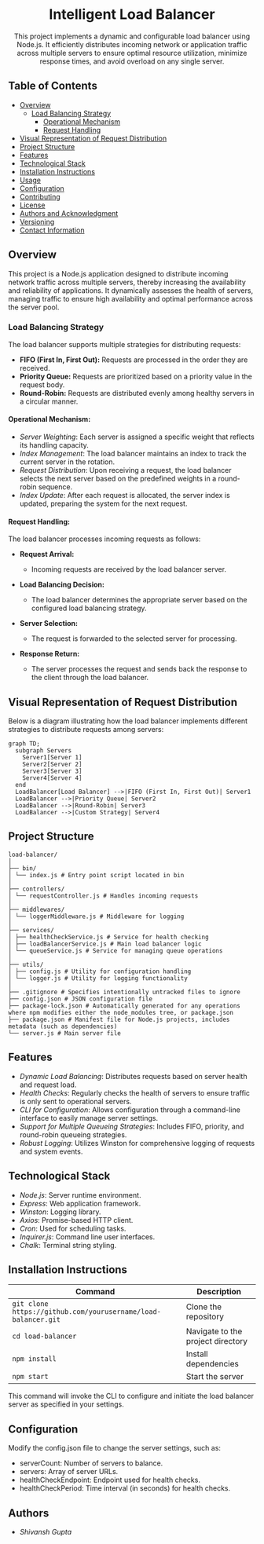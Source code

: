 <div align="center">
<h1><b> Intelligent Load Balancer</b></h1>
<p>This project implements a dynamic and configurable load balancer using Node.js. It efficiently distributes incoming network or application traffic across multiple servers to ensure optimal resource utilization, minimize response times, and avoid overload on any single server.</p>
</div>

## Table of Contents
- [Overview](#overview)
  - [Load Balancing Strategy](#load-balancing-strategy)
    - [Operational Mechanism](#operational-mechanism)
    - [Request Handling](#request-handling)
- [Visual Representation of Request Distribution](#visual-representation-of-request-distribution)
- [Project Structure](#project-structure)
- [Features](#features)
- [Technological Stack](#technological-stack)
- [Installation Instructions](#installation-instructions)
- [Usage](#usage)
- [Configuration](#configuration)
- [Contributing](#contributing)
- [License](#license)
- [Authors and Acknowledgment](#authors-and-acknowledgment)
- [Versioning](#versioning)
- [Contact Information](#contact-information)

## Overview
This project is a Node.js application designed to distribute incoming network traffic across multiple servers, thereby increasing the availability and reliability of applications. It dynamically assesses the health of servers, managing traffic to ensure high availability and optimal performance across the server pool.

### Load Balancing Strategy

The load balancer supports multiple strategies for distributing requests:

- **FIFO (First In, First Out):** Requests are processed in the order they are received.
- **Priority Queue:** Requests are prioritized based on a priority value in the request body.
- **Round-Robin:** Requests are distributed evenly among healthy servers in a circular manner.

#### Operational Mechanism:

- *Server Weighting*: Each server is assigned a specific weight that reflects its handling capacity.
- *Index Management*: The load balancer maintains an index to track the current server in the rotation.
- *Request Distribution*: Upon receiving a request, the load balancer selects the next server based on the predefined weights in a round-robin sequence.
- *Index Update*: After each request is allocated, the server index is updated, preparing the system for the next request.

#### Request Handling:

The load balancer processes incoming requests as follows:

- **Request Arrival:**
   - Incoming requests are received by the load balancer server.

- **Load Balancing Decision:**
   - The load balancer determines the appropriate server based on the configured load balancing strategy.

- **Server Selection:**
   - The request is forwarded to the selected server for processing.

- **Response Return:**
   - The server processes the request and sends back the response to the client through the load balancer.

## Visual Representation of Request Distribution

Below is a diagram illustrating how the load balancer implements different strategies to distribute requests among servers:

```
graph TD;
  subgraph Servers
    Server1[Server 1]
    Server2[Server 2]
    Server3[Server 3]
    Server4[Server 4]
  end
  LoadBalancer[Load Balancer] -->|FIFO (First In, First Out)| Server1
  LoadBalancer -->|Priority Queue| Server2
  LoadBalancer -->|Round-Robin| Server3
  LoadBalancer -->|Custom Strategy| Server4
```

## Project Structure

```
load-balancer/
│
├── bin/
│ └── index.js # Entry point script located in bin
│
├── controllers/
│ └── requestController.js # Handles incoming requests
│
├── middlewares/
│ └── loggerMiddleware.js # Middleware for logging
│
├── services/
│ ├── healthCheckService.js # Service for health checking
│ ├── loadBalancerService.js # Main load balancer logic
│ └── queueService.js # Service for managing queue operations
│
├── utils/
│ ├── config.js # Utility for configuration handling
│ └── logger.js # Utility for logging functionality
│
├── .gitignore # Specifies intentionally untracked files to ignore
├── config.json # JSON configuration file
├── package-lock.json # Automatically generated for any operations where npm modifies either the node_modules tree, or package.json
├── package.json # Manifest file for Node.js projects, includes metadata (such as dependencies)
└── server.js # Main server file
```
## Features
- *Dynamic Load Balancing*: Distributes requests based on server health and request load.
- *Health Checks*: Regularly checks the health of servers to ensure traffic is only sent to operational servers.
- *CLI for Configuration*: Allows configuration through a command-line interface to easily manage server settings.
- *Support for Multiple Queueing Strategies*: Includes FIFO, priority, and round-robin queueing strategies.
- *Robust Logging*: Utilizes Winston for comprehensive logging of requests and system events.

## Technological Stack
- *Node.js*: Server runtime environment.
- *Express*: Web application framework.
- *Winston*: Logging library.
- *Axios*: Promise-based HTTP client.
- *Cron*: Used for scheduling tasks.
- *Inquirer.js*: Command line user interfaces.
- *Chalk*: Terminal string styling.

## Installation Instructions

| Command                                 | Description                                         |
|-----------------------------------------|-----------------------------------------------------|
| `git clone https://github.com/yourusername/load-balancer.git` | Clone the repository          |
| `cd load-balancer`                      | Navigate to the project directory                   |
| `npm install`                           | Install dependencies                                |
| `npm start`                             | Start the server                                    |

This command will invoke the CLI to configure and initiate the load balancer server as specified in your settings.

## Configuration
Modify the config.json file to change the server settings, such as:
- serverCount: Number of servers to balance.
- servers: Array of server URLs.
- healthCheckEndpoint: Endpoint used for health checks.
- healthCheckPeriod: Time interval (in seconds) for health checks.


## Authors
- *Shivansh Gupta* 
